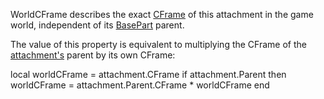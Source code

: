 WorldCFrame describes the exact [CFrame](https://developer.roblox.com/en-us/api-reference/datatype/CFrame) of this attachment in the game world, independent of its [BasePart](https://developer.roblox.com/en-us/api-reference/class/BasePart) parent.  

The value of this property is equivalent to multiplying the CFrame of the [attachment's](https://developer.roblox.com/en-us/api-reference/class/Attachment) parent by its own CFrame:

local worldCFrame = attachment.CFrame
if attachment.Parent then
    worldCFrame = attachment.Parent.CFrame \* worldCFrame
end